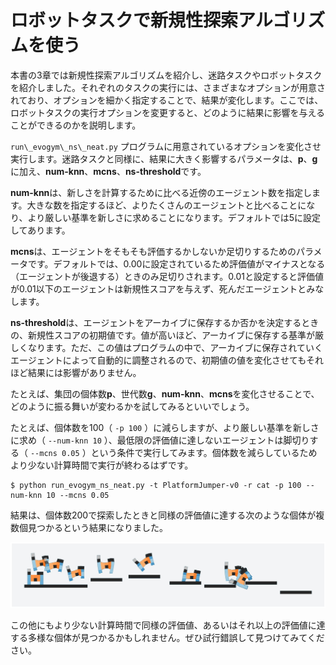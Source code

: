 # ロボットタスクで新規性探索アルゴリズムを使う

本書の3章では新規性探索アルゴリズムを紹介し、迷路タスクやロボットタスクを紹介しました。それぞれのタスクの実行には、さまざまなオプションが用意されており、オプションを細かく指定することで、結果が変化します。ここでは、ロボットタスクの実行オプションを変更すると、どのように結果に影響を与えることができるのかを説明します。

 `run\_evogym\_ns\_neat.py` プログラムに用意されているオプションを変化させ実行します。迷路タスクと同様に、結果に大きく影響するパラメータは、**p**、**g**に加え、**num-knn**、**mcns**、**ns-threshold**です。

**num-knn**は、新しさを計算するために比べる近傍のエージェント数を指定します。大きな数を指定するほど、よりたくさんのエージェントと比べることになり、より厳しい基準を新しさに求めることになります。デフォルトでは5に設定してあります。

**mcns**は、エージェントをそもそも評価するかしないか足切りするためのパラメータです。デフォルトでは、0.00に設定されているため評価値がマイナスとなる（エージェントが後退する）ときのみ足切りされます。0.01と設定すると評価値が0.01以下のエージェントは新規性スコアを与えず、死んだエージェントとみなします。

**ns-threshold**は、エージェントをアーカイブに保存するか否かを決定するときの、新規性スコアの初期値です。値が高いほど、アーカイブに保存する基準が厳しくなります。ただ、この値はプログラムの中で、アーカイブに保存されていくエージェントによって自動的に調整されるので、初期値の値を変化させてもそれほど結果には影響がありません。

たとえば、集団の個体数**p**、世代数**g**、**num-knn**、**mcns**を変化させることで、どのように振る舞いが変わるかを試してみるといいでしょう。

たとえば、個体数を100（ `-p 100` ）に減らしますが、より厳しい基準を新しさに求め（ `--num-knn 10` ）、最低限の評価値に達しないエージェントは脚切りする（ `--mcns 0.05` ）という条件で実行してみます。個体数を減らしているためより少ない計算時間で実行が終わるはずです。

```
$ python run_evogym_ns_neat.py -t PlatformJumper-v0 -r cat -p 100 --num-knn 10 --mcns 0.05
```

結果は、個体数200で探索したときと同様の評価値に達する次のような個体が複数個見つかるという結果になりました。

![個体ID: 46718 , 適応度：6.582766][image-12]

この他にもより少ない計算時間で同様の評価値、あるいはそれ以上の評価値に達する多様な個体が見つかるかもしれません。ぜひ試行錯誤して見つけてみてください。

[image-12]:	https://github.com/ryokoakaike/EC_image/blob/master/img/46718.jpg?raw=true
